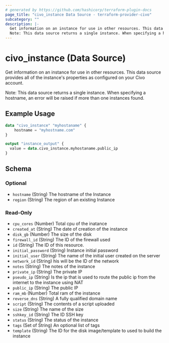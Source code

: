 ```yaml
---
# generated by https://github.com/hashicorp/terraform-plugin-docs
page_title: "civo_instance Data Source - terraform-provider-civo"
subcategory: ""
description: |-
  Get information on an instance for use in other resources. This data source provides all of the instance's properties as configured on your Civo account.
  Note: This data source returns a single instance. When specifying a hostname, an error will be raised if more than one instances found.
---
```


# civo_instance (Data Source)

Get information on an instance for use in other resources. This data source provides all of the instance's properties as configured on your Civo account.

Note: This data source returns a single instance. When specifying a hostname, an error will be raised if more than one instances found.

## Example Usage

```terraform
data "civo_instance" "myhostaname" {
    hostname = "myhostname.com"
}

output "instance_output" {
  value = data.civo_instance.myhostaname.public_ip
}
```

<!-- schema generated by tfplugindocs -->
## Schema

### Optional

- `hostname` (String) The hostname of the Instance
- `region` (String) The region of an existing Instance

### Read-Only

- `cpu_cores` (Number) Total cpu of the inatance
- `created_at` (String) The date of creation of the instance
- `disk_gb` (Number) The size of the disk
- `firewall_id` (String) The ID of the firewall used
- `id` (String) The ID of this resource.
- `initial_password` (String) Instance initial password
- `initial_user` (String) The name of the initial user created on the server
- `network_id` (String) his will be the ID of the network
- `notes` (String) The notes of the instance
- `private_ip` (String) The private IP
- `pseudo_ip` (String) Is the ip that is used to route the public ip from the internet to the instance using NAT
- `public_ip` (String) The public IP
- `ram_mb` (Number) Total ram of the instance
- `reverse_dns` (String) A fully qualified domain name
- `script` (String) The contents of a script uploaded
- `size` (String) The name of the size
- `sshkey_id` (String) The ID SSH key
- `status` (String) The status of the instance
- `tags` (Set of String) An optional list of tags
- `template` (String) The ID for the disk image/template to used to build the instance


